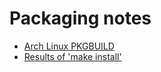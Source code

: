 # Packaging notes

* [Arch Linux PKGBUILD](https://projects.archlinux.org/svntogit/packages.git/tree/trunk/PKGBUILD?h=packages/qt5-webchannel)
* [Results of 'make install'](http://sprunge.us/fLJh)

